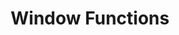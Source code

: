 ---
linktitle: Window Functions
title: Window Functions
description: Window functions like min, count, avg, and rank.
weight: 18.0
---